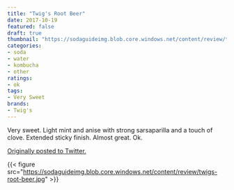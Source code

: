 ```yaml
---
title: "Twig's Root Beer"
date: 2017-10-19
featured: false
draft: true
thumbnail: "https://sodaguideimg.blob.core.windows.net/content/review/thumbs/twigs-root-beer.jpg"
categories:
- soda
- water
- kombucha
- other
ratings:
- ok
tags:
- Very Sweet
brands:
- Twig's
---
```


Very sweet. Light mint and anise with strong sarsaparilla and a touch of clove. Extended sticky finish. Almost great. Ok.

[Originally posted to Twitter.](https://twitter.com/Cavorter/status/921102486416580608)

{{< figure src="https://sodaguideimg.blob.core.windows.net/content/review/twigs-root-beer.jpg" >}}

